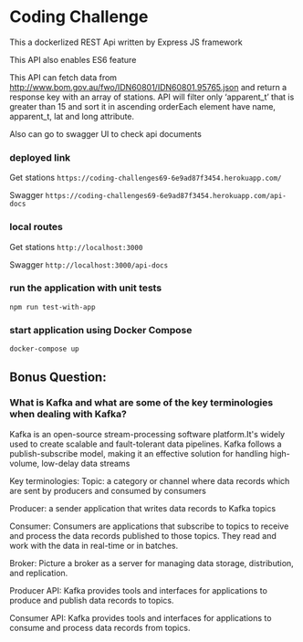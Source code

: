 # Coding Challenge
This a dockerlized REST Api written by Express JS framework 

This API also enables ES6 feature 

This API can fetch data from http://www.bom.gov.au/fwo/IDN60801/IDN60801.95765.json and return a response key with an array of stations. API will filter only ‘apparent_t’ that is greater than 15 and sort it in ascending orderEach element have name, apparent_t, lat and long attribute.

Also can go to swagger UI to check api documents

### deployed link

Get stations ``` https://coding-challenges69-6e9ad87f3454.herokuapp.com/ ```

Swagger ``` https://coding-challenges69-6e9ad87f3454.herokuapp.com/api-docs ```

### local routes

Get stations ``` http://localhost:3000 ```

Swagger ``` http://localhost:3000/api-docs ```

### run the application with unit tests
``` npm run test-with-app ```

### start application using Docker Compose
``` docker-compose up ```

## Bonus Question:
### What is Kafka and what are some of the key terminologies when dealing with Kafka? 

Kafka is an open-source stream-processing software platform.It's widely used to create scalable and fault-tolerant data pipelines. Kafka follows a publish-subscribe model, making it an effective solution for handling high-volume, low-delay data streams

Key terminologies:
Topic: a category or channel where data records which are sent by producers and consumed by consumers

Producer: a sender application that writes data records to Kafka topics

Consumer: Consumers are applications that subscribe to topics to receive and process the data records published to those topics. They read and work with the data in real-time or in batches.

Broker: Picture a broker as a server for managing data storage, distribution, and replication.

Producer API: Kafka provides tools and interfaces for applications to produce and publish data records to topics.

Consumer API: Kafka provides tools and interfaces for applications to consume and process data records from topics.